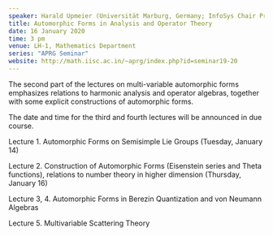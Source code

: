 ```yaml
---
speaker: Harald Upmeier (Universität Marburg, Germany; InfoSys Chair Professor, IISc)
title: Automorphic Forms in Analysis and Operator Theory
date: 16 January 2020
time: 3 pm
venue: LH-1, Mathematics Department
series: "APRG Seminar"
website: http://math.iisc.ac.in/~aprg/index.php?id=seminar19-20
---
```


The second part of the lectures on multi-variable automorphic forms emphasizes relations
to harmonic analysis and operator algebras, together with some explicit constructions
of automorphic forms.

The date and time for the third and fourth lectures will be announced in due course.  

Lecture 1. Automorphic Forms on Semisimple Lie Groups (Tuesday, January 14)

Lecture 2. Construction of Automorphic Forms (Eisenstein series and Theta functions),
relations to number theory in higher dimension (Thursday, January 16)

Lecture 3, 4. Automorphic Forms in Berezin Quantization and von Neumann Algebras 

Lecture 5. Multivariable Scattering Theory
